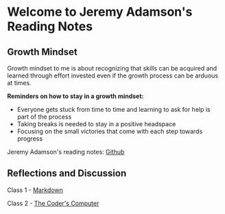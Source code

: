 # Welcome to Jeremy Adamson's Reading Notes

## Growth Mindset

Growth mindset to me is about recognizing that skills can be acquired and learned through effort invested even if the growth process can be arduous at times.

**Reminders on how to stay in a growth mindset:**

- Everyone gets stuck from time to time and learning to ask for help is part of the process
- Taking breaks is needed to stay in a positive headspace
- Focusing on the small victories that come with each step towards progress

Jeremy Adamson's reading notes: [Github](https://github.com/jeremy-adamson/)

## Reflections and Discussion

Class 1 - [Markdown](class01.md)

Class 2 - [The Coder's Computer](class02.md)
